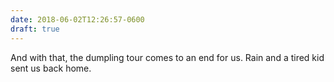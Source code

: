 ```yaml
---
date: 2018-06-02T12:26:57-0600
draft: true
---
```




And with that, the dumpling tour comes to an end for us. Rain and a tired kid sent us back home.



